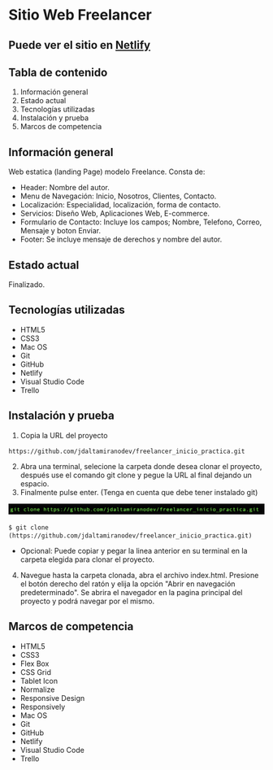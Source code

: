 # Sitio Web Freelancer

## Puede ver el sitio en [Netlify](https://freelancer-jose-david-altamirano-mc.netlify.app/)

## Tabla de contenido

1. Información general
2. Estado actual
3. Tecnologías utilizadas
4. Instalación y prueba
5. Marcos de competencia

## Información general

Web estatica (landing Page) modelo Freelance. Consta de:

* Header: Nombre del autor.
* Menu de Navegación: Inicio, Nosotros, Clientes, Contacto.
* Localización: Especialidad, localización, forma de contacto.
* Servicios: Diseño Web, Aplicaciones Web, E-commerce.
* Formulario de Contacto: Incluye los campos; Nombre, Telefono, Correo, Mensaje y boton Enviar.
* Footer: Se incluye mensaje de derechos y nombre del autor.

## Estado actual

Finalizado.

## Tecnologías utilizadas

* HTML5
* CSS3
* Mac OS
* Git
* GitHub
* Netlify
* Visual Studio Code
* Trello

## Instalación y prueba

1. Copia la URL del proyecto
   
```
https://github.com/jdaltamiranodev/freelancer_inicio_practica.git
```

2. Abra una terminal, selecione la carpeta donde desea clonar el proyecto, después use el comando git clone y pegue la URL al final dejando un espacio.
3. Finalmente pulse enter. (Tenga en cuenta que debe tener instalado git)

![Imagen git clone](img/captura_ejemplo_clone.png) 

```
$ git clone (https://github.com/jdaltamiranodev/freelancer_inicio_practica.git)
```
* Opcional: Puede copiar y pegar la linea anterior en su terminal en la carpeta elegida para clonar el proyecto.

4. Navegue hasta la carpeta clonada, abra el archivo index.html. Presione el botón derecho del ratón y elija la opción "Abrir en navegación predeterminado". Se abrira el navegador en la pagina 
   principal del proyecto y podrá navegar por el mismo.
   
## Marcos de competencia

* HTML5
* CSS3
* Flex Box
* CSS Grid
* Tablet Icon
* Normalize
* Responsive Design
* Responsively
* Mac OS
* Git
* GitHub
* Netlify
* Visual Studio Code
* Trello
